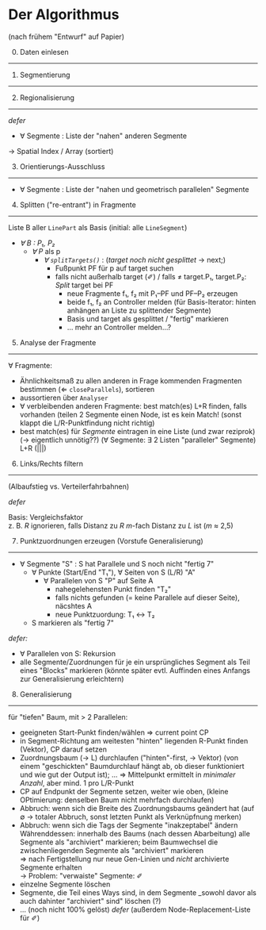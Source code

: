 Der Algorithmus
===============

(nach frühem "Entwurf" auf Papier)


0. Daten einlesen
-----------------


1. Segmentierung
----------------


2. Regionalisierung
-------------------

_defer_

- ∀ Segmente : Liste der "nahen" anderen Segmente

→ Spatial Index / Array (sortiert)


3. Orientierungs-Ausschluss
---------------------------

- ∀ Segmente : Liste der "nahen und geometrisch parallelen" Segmente


4. Splitten ("re-entrant") in Fragmente
---------------------------------------

Liste B aller `LinePart` als Basis (initial: alle `LineSegment`)
- _∀ B : P₁, P₂_
    - _∀ P_ als p
        - _∀ `splitTargets()`_ : (_target noch nicht gesplittet_ -> next;)
            - Fußpunkt PF für p auf target suchen
            - falls nicht außerhalb target (✐) / falls ≠ target.P₁, target.P₂: *Split* target bei PF
                - neue Fragmente f₁, f₂ mit P₁–PF und PF–P₂ erzeugen
                - beide f₁, f₂ an Controller melden (für Basis-Iterator: hinten anhängen an Liste zu splittender Segmente)
                - Basis und target als gesplittet / "fertig" markieren
                - … mehr an Controller melden…?


5. Analyse der Fragmente
------------------------

∀ Fragmente:
- Ähnlichkeitsmaß zu allen anderen in Frage kommenden Fragmenten bestimmen (⇐ `closeParallels`), sortieren
- aussortieren über `Analyser`
- ∀ verbleibenden anderen Fragmente: best match(es) L+R finden, falls vorhanden (teilen 2 Segmente einen Node, ist es kein Match! (sonst klappt die L/R-Punktfindung nicht richtig)
- best match(es) für _Segmente_ eintragen in eine Liste (und zwar reziprok) (→ eigentlich unnötig??) (∀ Segmente: ∃ 2 Listen "paralleler" Segmente) L+R (|||)


6. Links/Rechts filtern
-----------------------

(Albaufstieg vs. Verteilerfahrbahnen)

_defer_

Basis: Vergleichsfaktor  
z. B. _R_ ignorieren, falls Distanz zu _R_ *m*-fach Distanz zu _L_ ist (*m* ≈ 2,5)


7. Punktzuordnungen erzeugen (Vorstufe Generalisierung)
-------------------------------------------------------

- ∀ Segmente "S" : S hat Parallele und S noch nicht "fertig 7"
    - ∀ Punkte (Start/End "T₁"), ∀ Seiten von S (L/R) "A"
        - ∀ Parallelen von S "P" auf Seite A
            - nahegelehensten Punkt finden "T₂"
            - falls nichts gefunden (= keine Parallele auf dieser Seite), näcshtes A
            - neue Punktzuordung: T₁ ↔︎ T₂
    - S markieren als "fertig 7"

_defer:_
- ∀ Parallelen von S: Rekursion
- alle Segmente/Zuordnungen für je ein ursprüngliches Segment als Teil eines "Blocks" markieren (könnte später evtl. Auffinden eines Anfangs zur Generalisierung erleichtern)


8. Generalisierung
------------------

für "tiefen" Baum, mit > 2 Parallelen:
- geeigneten Start-Punkt finden/wählen ⇒ current point CP
- in Segment-Richtung am weitesten "hinten" liegenden R-Punkt finden (Vektor), CP darauf setzen
- Zuordnungsbaum (→ L) durchlaufen ("hinten"-first, -> Vektor) (von einem "geschickten" Baumdurchlauf hängt ab, ob dieser funktioniert und wie gut der Output ist); … ⇒ Mittelpunkt ermittelt in _minimaler Anzahl_, aber mind. 1 pro L/R-Punkt
- CP auf Endpunkt der Segmente setzen, weiter wie oben, (kleine OPtimierung: denselben Baum nicht mehrfach durchlaufen)
- Abbruch: wenn sich die Breite des Zuordnungsbaums geändert hat (auf ∅ → totaler Abbruch, sonst letzten Punkt als Verknüpfnung merken)
- Abbruch: wenn sich die Tags der Segmente "inakzeptabel" ändern
Währenddessen: innerhalb des Baums (nach dessen Abarbeitung) alle Segmente als "archiviert" markieren; beim Baumwechsel die zwischenliegenden Segmente als "archiviert" markieren  
=> nach Fertigstellung nur neue Gen-Linien und _nicht_ archivierte Segmente erhalten  
-> Problem: "verwaiste" Segmente: ✐
- einzelne Segmente löschen
- Segmente, die Teil eines Ways sind, in dem Segmente _sowohl davor als auch dahinter "archiviert" sind" löschen (?)
- … (noch nicht 100% gelöst)
_defer_ (außerdem Node-Replacement-Liste für ✐)

